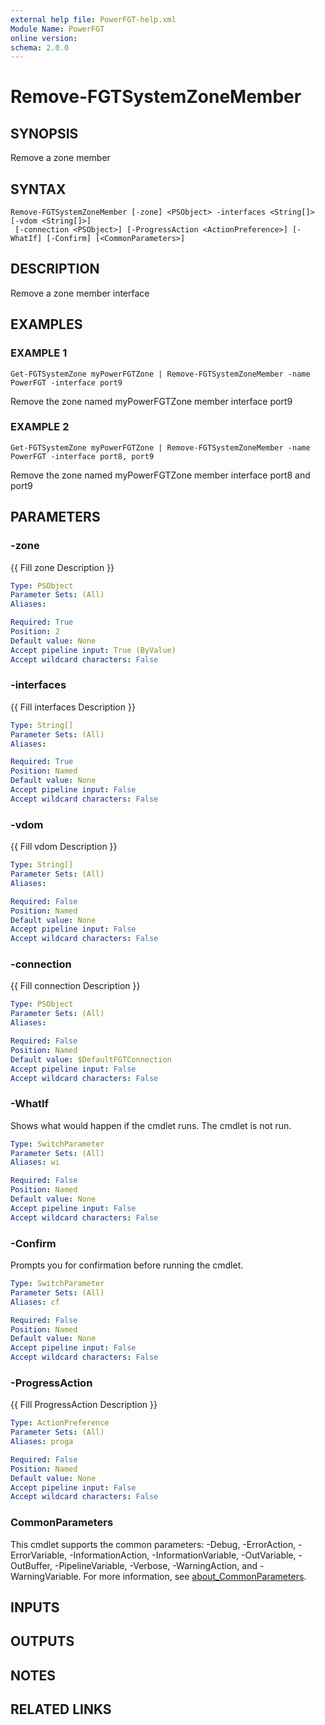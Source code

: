 ```yaml
---
external help file: PowerFGT-help.xml
Module Name: PowerFGT
online version:
schema: 2.0.0
---
```


# Remove-FGTSystemZoneMember

## SYNOPSIS
Remove a zone member

## SYNTAX

```
Remove-FGTSystemZoneMember [-zone] <PSObject> -interfaces <String[]> [-vdom <String[]>]
 [-connection <PSObject>] [-ProgressAction <ActionPreference>] [-WhatIf] [-Confirm] [<CommonParameters>]
```

## DESCRIPTION
Remove a zone member interface

## EXAMPLES

### EXAMPLE 1
```
Get-FGTSystemZone myPowerFGTZone | Remove-FGTSystemZoneMember -name PowerFGT -interface port9
```

Remove the zone named myPowerFGTZone member interface port9

### EXAMPLE 2
```
Get-FGTSystemZone myPowerFGTZone | Remove-FGTSystemZoneMember -name PowerFGT -interface port8, port9
```

Remove the zone named myPowerFGTZone member interface port8 and port9

## PARAMETERS

### -zone
{{ Fill zone Description }}

```yaml
Type: PSObject
Parameter Sets: (All)
Aliases:

Required: True
Position: 2
Default value: None
Accept pipeline input: True (ByValue)
Accept wildcard characters: False
```

### -interfaces
{{ Fill interfaces Description }}

```yaml
Type: String[]
Parameter Sets: (All)
Aliases:

Required: True
Position: Named
Default value: None
Accept pipeline input: False
Accept wildcard characters: False
```

### -vdom
{{ Fill vdom Description }}

```yaml
Type: String[]
Parameter Sets: (All)
Aliases:

Required: False
Position: Named
Default value: None
Accept pipeline input: False
Accept wildcard characters: False
```

### -connection
{{ Fill connection Description }}

```yaml
Type: PSObject
Parameter Sets: (All)
Aliases:

Required: False
Position: Named
Default value: $DefaultFGTConnection
Accept pipeline input: False
Accept wildcard characters: False
```

### -WhatIf
Shows what would happen if the cmdlet runs.
The cmdlet is not run.

```yaml
Type: SwitchParameter
Parameter Sets: (All)
Aliases: wi

Required: False
Position: Named
Default value: None
Accept pipeline input: False
Accept wildcard characters: False
```

### -Confirm
Prompts you for confirmation before running the cmdlet.

```yaml
Type: SwitchParameter
Parameter Sets: (All)
Aliases: cf

Required: False
Position: Named
Default value: None
Accept pipeline input: False
Accept wildcard characters: False
```

### -ProgressAction
{{ Fill ProgressAction Description }}

```yaml
Type: ActionPreference
Parameter Sets: (All)
Aliases: proga

Required: False
Position: Named
Default value: None
Accept pipeline input: False
Accept wildcard characters: False
```

### CommonParameters
This cmdlet supports the common parameters: -Debug, -ErrorAction, -ErrorVariable, -InformationAction, -InformationVariable, -OutVariable, -OutBuffer, -PipelineVariable, -Verbose, -WarningAction, and -WarningVariable. For more information, see [about_CommonParameters](http://go.microsoft.com/fwlink/?LinkID=113216).

## INPUTS

## OUTPUTS

## NOTES

## RELATED LINKS
